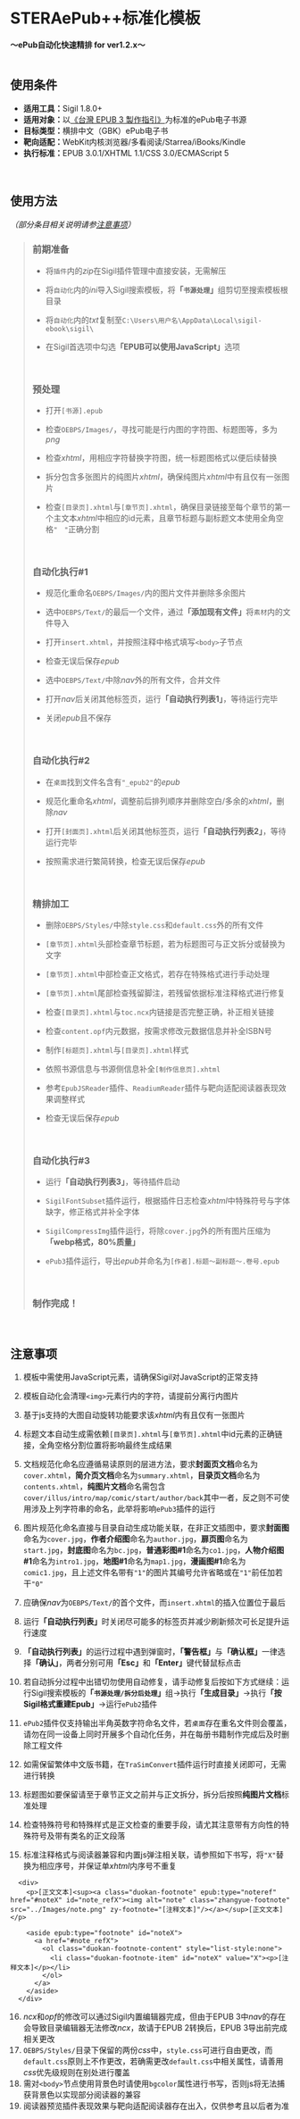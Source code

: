 # STERAePub++标准化模板<br/>
<b>～ePub自动化快速精排 for ver1.2.x～</b>
<br/><br/>

## 使用条件
- <b>适用工具：</b>Sigil 1.8.0+
- <b>适用对象：</b>以[《台灣 EPUB 3 製作指引》](https://github.com/dpublishing/epub3guide)为标准的ePub电子书源
- <b>目标类型：</b>横排中文（GBK）ePub电子书
- <b>靶向适配：</b>WebKit内核浏览器/多看阅读/Starrea/iBooks/Kindle
- <b>执行标准：</b>EPUB 3.0.1/XHTML 1.1/CSS 3.0/ECMAScript 5
<br/>

## 使用方法
*（部分条目相关说明请参[注意事项](#注意事项)）*

>### 前期准备
>- 将`插件`内的*zip*在Sigil插件管理中直接安装，无需解压
>
>- 将`自动化`内的*ini*导入Sigil搜索模板，将<b>「`书源处理`」</b>组剪切至搜索模板根目录
>- 将`自动化`内的*txt*复制至`C:\Users\用户名\AppData\Local\sigil-ebook\sigil\`
>- 在Sigil首选项中勾选<b>「EPUB可以使用JavaScript」</b>选项
><br/>
>
>### 预处理
>- 打开`[书源].epub`
>
>- 检查`OEBPS/Images/`，寻找可能是行内图的字符图、标题图等，多为*png*
>- 检查*xhtml*，用相应字符替换字符图，统一标题图格式以便后续替换
>- 拆分包含多张图片的纯图片*xhtml*，确保纯图片*xhtml*中有且仅有一张图片
>- 检查`[目录页].xhtml`与`[章节页].xhtml`，确保目录链接至每个章节的第一个主文本*xhtml*中相应的id元素，且章节标题与副标题文本使用全角空格`"　"`正确分割
><br/>
>
>### 自动化执行\#1
>- 规范化重命名`OEBPS/Images/`内的图片文件并删除多余图片
>
>- 选中`OEBPS/Text/`的最后一个文件，通过<b>「添加现有文件」</b>将`素材`内的文件导入
>- 打开`insert.xhtml`，并按照注释中格式填写`<body>`子节点
>- 检查无误后保存*epub*
>- 选中`OEBPS/Text/`中除*nav*外的所有文件，合并文件
>- 打开*nav*后关闭其他标签页，运行<b>「自动执行列表1」</b>，等待运行完毕
>- 关闭*epub*且不保存
><br/>
> 
>### 自动化执行#2
>- 在`桌面`找到文件名含有`"_epub2"`的*epub*
>
>- 规范化重命名*xhtml*，调整前后排列顺序并删除空白/多余的*xhtml*，删除*nav*
>- 打开`[封面页].xhtml`后关闭其他标签页，运行<b>「自动执行列表2」</b>，等待运行完毕
>- 按照需求进行繁简转换，检查无误后保存*epub*
><br/>
>
>### 精排加工
>- 删除`OEBPS/Styles/`中除`style.css`和`default.css`外的所有文件
>
>- `[章节页].xhtml`头部检查章节标题，若为标题图可与正文拆分或替换为文字
>- `[章节页].xhtml`中部检查正文格式，若存在特殊格式进行手动处理
>- `[章节页].xhtml`尾部检查残留脚注，若残留依据标准注释格式进行修复
>- 检查`[目录页].xhtml`与`toc.ncx`内链接是否完整正确，补正相关链接
>- 检查`content.opf`内元数据，按需求修改元数据信息并补全ISBN号
>- 制作`[标题页].xhtml`与`[目录页].xhtml`样式
>- 依照书源信息与书源侧信息补全`[制作信息页].xhtml`
>- 参考`EpubJSReader`插件、`ReadiumReader`插件与靶向适配阅读器表现效果调整样式
>- 检查无误后保存*epub*
><br/>
>
>### 自动化执行#3
>- 运行<b>「自动执行列表3」</b>，等待插件启动
>
>- `SigilFontSubset`插件运行，根据插件日志检查*xhtml*中特殊符号与字体缺字，修正格式并补全字体
>- `SigilCompressImg`插件运行，将除`cover.jpg`外的所有图片压缩为<b>「webp格式，80%质量」</b>
>-  `ePub3`插件运行，导出*epub*并命名为`[作者].标题～副标题～.卷号.epub`
><br/>
>
>### 制作完成！

<br/>

## 注意事项
1. 模板中需使用JavaScript元素，请确保Sigil对JavaScript的正常支持

2. 模板自动化会清理`<img>`元素行内的字符，请提前分离行内图片
3. 基于js支持的大图自动旋转功能要求该*xhtml*内有且仅有一张图片
4. 标题文本自动生成需依赖`[目录页].xhtml`与`[章节页].xhtml`中id元素的正确链接，全角空格分割位置将影响最终生成结果
5. 文档规范化命名应遵循易读原则的层进方法，要求<b>封面页文档</b>命名为`cover.xhtml`，<b>简介页文档</b>命名为`summary.xhtml`，<b>目录页文档</b>命名为`contents.xhtml`，<b>纯图片文档</b>命名需包含`cover/illus/intro/map/comic/start/author/back`其中一者，反之则不可使用涉及上列字符串的命名，此举将影响`ePub3`插件的运行
6. 图片规范化命名直接与目录自动生成功能关联，在非正文插图中，要求<b>封面图</b>命名为`cover.jpg`，<b>作者介绍图</b>命名为`author.jpg`，<b>扉页图</b>命名为`start.jpg`，<b>封底图</b>命名为`bc.jpg`，<b>普通彩图\#1</b>命名为`co1.jpg`，<b>人物介绍图\#1</b>命名为`intro1.jpg`，<b>地图\#1</b>命名为`map1.jpg`，<b>漫画图\#1</b>命名为`comic1.jpg`，且上述文件名带有`"1"`的图片其编号允许省略或在`"1"`前任加若干`"0"`
7. 应确保*nav*为`OEBPS/Text/`的首个文件，而`insert.xhtml`的插入位置位于最后
8. 运行<b>「自动执行列表」</b>时关闭尽可能多的标签页并减少刷新频次可长足提升运行速度
9. <b>「自动执行列表」</b>的运行过程中遇到弹窗时，<b>「警告框」</b>与<b>「确认框」</b>一律选择<b>「确认」</b>，两者分别可用<b>「Esc」</b>和<b>「Enter」</b>键代替鼠标点击
10. 若自动拆分过程中出错切勿使用自动修复，请手动修复后按如下方式继续：运行Sigil搜索模板的<b>「`书源处理/拆分后处理`」</b>组→执行<b>「生成目录」</b>→执行<b>「按Sigil格式重建Epub」</b>→运行`ePub2`插件
11. `ePub2`插件仅支持输出半角英数字符命名文件，若`桌面`存在重名文件则会覆盖，请勿在同一设备上同时开展多个自动化任务，并在每册书籍制作完成后及时删除工程文件
12. 如需保留繁体中文版书籍，在`TraSimConvert`插件运行时直接关闭即可，无需进行转换
13. 标题图如要保留请至于章节正文之前并与正文拆分，拆分后按照<b>纯图片文档</b>标准处理
14. 检查特殊符号和特殊样式是正文检查的重要手段，请尤其注意带有方向性的特殊符号及带有类名的正文段落 
15. 标准注释格式与阅读器兼容和内置js弹注相关联，请参照如下书写，将`"X"`替换为相应序号，并保证单*xhtml*内序号不重复
<pre><code>  &lt;div&gt;
    &lt;p&gt;[正文文本]&lt;sup&gt;&lt;a class="duokan-footnote" epub:type="noteref" href="#noteX" id="note_refX"&gt;&lt;img alt="note" class="zhangyue-footnote" src="../Images/note.png" zy-footnote="[注释文本]"/&gt;&lt;/a&gt;&lt;/sup&gt;[正文文本]&lt;/p&gt;

    &lt;aside epub:type="footnote" id="noteX"&gt;
      &lt;a href="#note_refX"&gt; 
        &lt;ol class="duokan-footnote-content" style="list-style:none"&gt;
          &lt;li class="duokan-footnote-item" id="noteX" value="X"&gt;&lt;p&gt;[注释文本]&lt;/p&gt;&lt;/li&gt;
        &lt;/ol&gt;
      &lt;/a&gt;
    &lt;/aside&gt;
  &lt;/div&gt;</code></pre>
16. *ncx*和*opf*的修改可以通过Sigil内置编辑器完成，但由于EPUB 3中*nav*的存在会导致目录编辑器无法修改*ncx*，故请于EPUB 2转换后，EPUB 3导出前完成相关更改
17. `OEBPS/Styles/`目录下保留的两份*css*中，`style.css`可进行自由更改，而`default.css`原则上不作更改，若确需更改`default.css`中相关属性，请善用*css*优先级规则在别处进行覆盖
18. 需对`<body>`节点使用背景色时请使用`bgcolor`属性进行书写，否则js将无法捕获背景色以实现部分阅读器的兼容
19. 阅读器预览插件表现效果与靶向适配阅读器存在出入，仅供参考且以后者为准